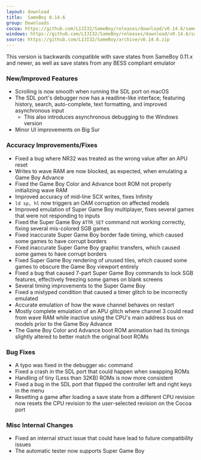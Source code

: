 ```yaml
---
layout: download
title:  SameBoy 0.14.6
group: Downloads
cocoa: https://github.com/LIJI32/SameBoy/releases/download/v0.14.6/sameboy_cocoa_v0.14.6.zip
windows: https://github.com/LIJI32/SameBoy/releases/download/v0.14.6/sameboy_winsdl_v0.14.6.zip
source: https://github.com/LIJI32/SameBoy/archive/v0.14.6.zip
---
```

This version is backwards compatible with save states from SameBoy 0.11.x and newer, as well as save states from any BESS compliant emulator

### New/Improved Features
* Scrolling is now smooth when running the SDL port on macOS
* The SDL port's debugger now has a readline-like interface; featuring history, search, auto-complete, text formatting, and improved asynchronous input
  * This also introduces asynchronous debugging to the Windows version
* Minor UI improvements on Big Sur

### Accuracy Improvements/Fixes
* Fixed a bug where NR32 was treated as the wrong value after an APU reset
* Writes to wave RAM are now blocked, as expected, when emulating a Game Boy Advance
* Fixed the Game Boy Color and Advance boot ROM not properly initializing wave RAM
* Improved accuracy of mid-line SCX writes, fixes Infinity
* `ld sp, hl` now triggers an OAM corruption on affected models
* Improved emulation of Super Game Boy multiplayer, fixes several games that were not responding to inputs
* Fixed the Super Game Boy `ATTR_SET` command not working correctly, fixing several mis-colored SGB games
* Fixed inaccurate Super Game Boy border fade timing, which caused some games to have corrupt borders
* Fixed inaccurate Super Game Boy graphic transfers, which caused some games to have corrupt borders
* Fixed Super Game Boy rendering of unused tiles, which caused some games to obscure the Game Boy viewport entirely
* Fixed a bug that caused 7-part Super Game Boy commands to lock SGB features, effectively freezing some games on blank screens
* Several timing improvements to the Super Game Boy
* Fixed a mistyped condition that caused a timer glitch to be incorrectly emulated
* Accurate emulation of how the wave channel behaves on restart
* Mostly complete emulation of an APU glitch where channel 3 could read from wave RAM while inactive using the CPU's main address bus on models prior to the Game Boy Advance
* The Game Boy Color and Advance boot ROM animation had its timings slightly altered to better match the original boot ROMs

### Bug Fixes
* A typo was fixed in the debugger `mbc` command
* Fixed a crash in the SDL port that could happen when swapping ROMs
* Handling of tiny (Less than 32KB) ROMs is now more consistent
* Fixed a bug in the SDL port that flipped the controller left and right keys in the menu
* Resetting a game after loading a save state from a different CPU revision now resets the CPU revision to the user-selected revision on the Cocoa port

### Misc Internal Changes
* Fixed an internal struct issue that could have lead to future compatibility issues
* The automatic tester now supports Super Game Boy